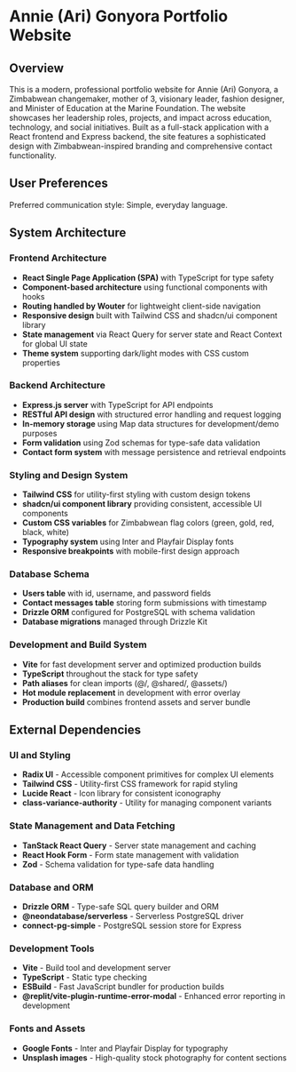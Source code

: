 # Annie (Ari) Gonyora Portfolio Website

## Overview

This is a modern, professional portfolio website for Annie (Ari) Gonyora, a Zimbabwean changemaker, mother of 3, visionary leader, fashion designer, and Minister of Education at the Marine Foundation. The website showcases her leadership roles, projects, and impact across education, technology, and social initiatives. Built as a full-stack application with a React frontend and Express backend, the site features a sophisticated design with Zimbabwean-inspired branding and comprehensive contact functionality.

## User Preferences

Preferred communication style: Simple, everyday language.

## System Architecture

### Frontend Architecture
- **React Single Page Application (SPA)** with TypeScript for type safety
- **Component-based architecture** using functional components with hooks
- **Routing handled by Wouter** for lightweight client-side navigation
- **Responsive design** built with Tailwind CSS and shadcn/ui component library
- **State management** via React Query for server state and React Context for global UI state
- **Theme system** supporting dark/light modes with CSS custom properties

### Backend Architecture
- **Express.js server** with TypeScript for API endpoints
- **RESTful API design** with structured error handling and request logging
- **In-memory storage** using Map data structures for development/demo purposes
- **Form validation** using Zod schemas for type-safe data validation
- **Contact form system** with message persistence and retrieval endpoints

### Styling and Design System
- **Tailwind CSS** for utility-first styling with custom design tokens
- **shadcn/ui component library** providing consistent, accessible UI components
- **Custom CSS variables** for Zimbabwean flag colors (green, gold, red, black, white)
- **Typography system** using Inter and Playfair Display fonts
- **Responsive breakpoints** with mobile-first design approach

### Database Schema
- **Users table** with id, username, and password fields
- **Contact messages table** storing form submissions with timestamp
- **Drizzle ORM** configured for PostgreSQL with schema validation
- **Database migrations** managed through Drizzle Kit

### Development and Build System
- **Vite** for fast development server and optimized production builds
- **TypeScript** throughout the stack for type safety
- **Path aliases** for clean imports (@/, @shared/, @assets/)
- **Hot module replacement** in development with error overlay
- **Production build** combines frontend assets and server bundle

## External Dependencies

### UI and Styling
- **Radix UI** - Accessible component primitives for complex UI elements
- **Tailwind CSS** - Utility-first CSS framework for rapid styling
- **Lucide React** - Icon library for consistent iconography
- **class-variance-authority** - Utility for managing component variants

### State Management and Data Fetching
- **TanStack React Query** - Server state management and caching
- **React Hook Form** - Form state management with validation
- **Zod** - Schema validation for type-safe data handling

### Database and ORM
- **Drizzle ORM** - Type-safe SQL query builder and ORM
- **@neondatabase/serverless** - Serverless PostgreSQL driver
- **connect-pg-simple** - PostgreSQL session store for Express

### Development Tools
- **Vite** - Build tool and development server
- **TypeScript** - Static type checking
- **ESBuild** - Fast JavaScript bundler for production builds
- **@replit/vite-plugin-runtime-error-modal** - Enhanced error reporting in development

### Fonts and Assets
- **Google Fonts** - Inter and Playfair Display for typography
- **Unsplash images** - High-quality stock photography for content sections